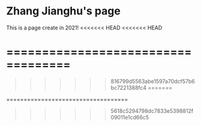 # Zhang Jianghu's page

This is a page create in 2021! 
<<<<<<< HEAD
<<<<<<< HEAD

===================================
=======
>>>>>>> 816799d5563abe1597a70dcf57b6bc7221388fc4
=======

===================================
>>>>>>> 5618c5294798dc7833e5398812f09011e1cd66c5
